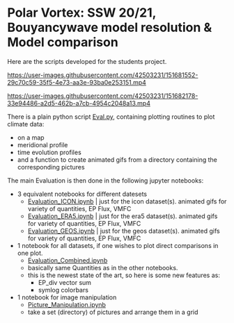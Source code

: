 # Polar Vortex: SSW 20/21, Bouyancywave model resolution & Model comparison

Here are the scripts developed for the students project. 

https://user-images.githubusercontent.com/42503231/151681552-29c70c59-35f5-4e73-aa3e-93ba0e253151.mp4

https://user-images.githubusercontent.com/42503231/151682178-33e94486-a2d5-462b-a7cb-4954c2048a13.mp4


There is a plain python script [Eval.py](https://github.com/VACILT/PV_characteristics_ICON-NWP/blob/main/student/Michel/Eval.py), containing plotting routines to plot climate data:
- on a map
- meridional profile
- time evolution profiles
- and a function to create animated gifs from a directory containing the corresponding pictures

The main Evaluation is then done in the following jupyter notebooks:
- 3 equivalent notebooks for different datesets
  - [Evaluation_ICON.ipynb](https://github.com/VACILT/PV_characteristics_ICON-NWP/blob/main/student/Michel/Evaluation_ICON.ipynb) | just for the icon dataset(s). animated gifs for variety of quantities, EP Flux, VMFC
  - [Evaluation_ERA5.ipynb](https://github.com/VACILT/PV_characteristics_ICON-NWP/blob/main/student/Michel/Evaluation_ERA5.ipynb) | just for the era5 dataset(s). animated gifs for variety of quantities, EP Flux, VMFC
  - [Evaluation_GEOS.ipynb](https://github.com/VACILT/PV_characteristics_ICON-NWP/blob/main/student/Michel/Evaluation_GEOS.ipynb) | just for the geos dataset(s). animated gifs for variety of quantities, EP Flux, VMFC
- 1 notebook for all datasets, if one wishes to plot direct comparisons in one plot. 
  - [Evaluation_Combined.ipynb](https://github.com/VACILT/PV_characteristics_ICON-NWP/blob/main/student/Michel/Evaluation_Combined.ipynb)
  - basically same Quantities as in the other notebooks. 
  - this is the newest state of the art, so here is some new features as:
    - EP_div vector sum
    - symlog colorbars
- 1 notebook for image manipulation
  - [Picture_Manipulation.ipynb](https://github.com/VACILT/PV_characteristics_ICON-NWP/blob/main/student/Michel/Picture_Manipulation.ipynb)
  - take a set (directory) of pictures and arrange them in a grid
    
